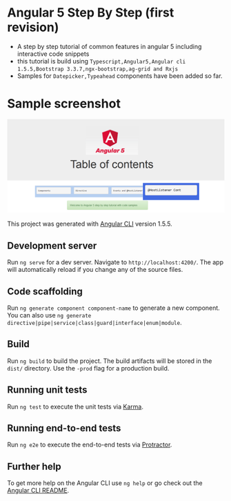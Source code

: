# Angular 5 Step By Step (first revision)
- A step by step tutorial of common features in angular 5 including interactive code snippets
- this tutorial is build using `Typescript,Angular5,Angular cli 1.5.5,Bootstrap 3.3.7,ngx-bootstrap,ag-grid and Rxjs`
- Samples for `Datepicker,Typeahead` components have been added so far.

# Sample screenshot

![screen](https://github.com/Niladri24dutta/Angular-step-by-step/blob/master/Untitled.png)

This project was generated with [Angular CLI](https://github.com/angular/angular-cli) version 1.5.5.

## Development server

Run `ng serve` for a dev server. Navigate to `http://localhost:4200/`. The app will automatically reload if you change any of the source files.

## Code scaffolding

Run `ng generate component component-name` to generate a new component. You can also use `ng generate directive|pipe|service|class|guard|interface|enum|module`.

## Build

Run `ng build` to build the project. The build artifacts will be stored in the `dist/` directory. Use the `-prod` flag for a production build.

## Running unit tests

Run `ng test` to execute the unit tests via [Karma](https://karma-runner.github.io).

## Running end-to-end tests

Run `ng e2e` to execute the end-to-end tests via [Protractor](http://www.protractortest.org/).

## Further help

To get more help on the Angular CLI use `ng help` or go check out the [Angular CLI README](https://github.com/angular/angular-cli/blob/master/README.md).
